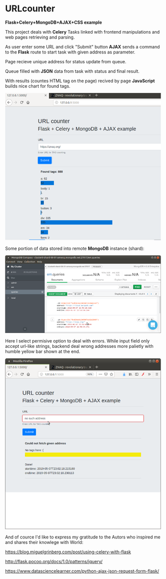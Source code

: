 # URLcounter
**Flask+Celery+MongoDB+AJAX+CSS example**

This project deals with **Celery** Tasks linked with frontend manipulations and web pages retrieving and parsing.

As user enter some URL and click "Submit" button **AJAX** sends a command to the **Flask** route to start task 
with given address as parameter.

Page recieve unique address for status update from queue.

Queue filled with **JSON** data from task with status and final result.

With results (countes HTML tag on the page) recived by page **JavaScript** builds nice chart for found tags.

![](https://github.com/svetkesh/URLcounter/blob/master/screenshots/Screenshot%20at%202019-05-08%2000-44-37.png)

Some portion of data stored into remote **MongoDB** instance (shard):

![](https://github.com/svetkesh/URLcounter/blob/master/screenshots/Screenshot%20at%202019-05-08%2001-59-56.png)

Here I select permisive option to deal with errors.
While input field only accept url-like strings, backend deal wrong addresses more palietly with humble yellow bar shown at the end.  

![](https://github.com/svetkesh/URLcounter/blob/master/screenshots/Screenshot%20at%202019-05-08%2002-03-43.png)

And of cource I'd like to express my gratitude to the Autors who inspired me and shares their knowlege with World:

https://blog.miguelgrinberg.com/post/using-celery-with-flask

http://flask.pocoo.org/docs/1.0/patterns/jquery/

https://www.datasciencelearner.com/python-ajax-json-request-form-flask/
